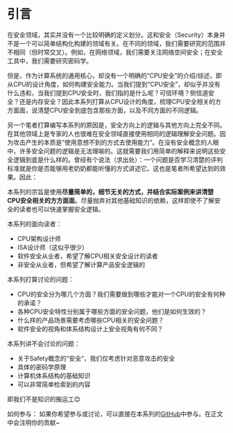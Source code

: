 # 引言

在安全领域，其实并没有一个比较明确的定义划分。这和安全（Security）本身并不是一个可以简单结构化构建的领域有关。在不同的领域，我们需要研究的范围并不相同（但时常交叉）。例如，在网络领域，我们需要关注网络空间安全；在安全工具中，我们需要研究密码学。

但是，作为计算系统的通用核心，却没有一个明确的“CPU安全”的介绍/综述，即从CPU的设计角度，如何构建安全能力。当我们提到“CPU安全”，却似乎并没有什么违和，当我们提到CPU安全时，我们指的是什么呢？可信环境？侧信道安全？还是内存安全？因此本系列打算从CPU设计的角度，梳理CPU安全相关的方方面面，说清楚CPU安全到底包含那些方面，以及不同方面的不同逻辑。

另一个笔者打算编写本系列的原因是，安全方向上的逻辑与其他方向上完全不同。在其他领域上是专家的人也很难在安全领域直接使用相同的逻辑理解安全问题。因为攻击产生的本质是“使用意想不到的方式去使用能力”。在没有安全概念的人眼中，许多安全问题的逻辑是无法理喻的。这就需要我们用简单的解释来说明这些安全逻辑到底是什么样的。曾经有个说法（求出处）：一个问题是否学习清楚的评判标准就是你是否能够用老奶奶都能听懂的方式讲述它。这也是笔者所希望达到的效果。因此：

本系列的宗旨是使用**尽量简单的，细节无关的方式，并结合实际案例来讲清楚CPU安全相关的方方面面**。尽量抛弃对其他基础知识的依赖，这样即使不了解安全的读者也可以快速掌握安全逻辑。

本系列的面向读者：

+ CPU架构设计师
+ ISA设计师（这似乎很少）
+ 软件安全从业者，希望了解CPU相关安全设计的读者
+ 非安全从业者，但希望了解计算产品安全逻辑的

本系列打算讨论的问题：

+ CPU的安全分为哪几个方面？我们需要做到哪些才能对一个CPU的安全有何种的承诺？
+ 各种CPU安全特性分别属于哪些方面的安全问题，他们是如何生效的？
+ 什么样的产品场景需要考虑哪些CPU相关的安全问题？
+ 软件安全的视角和体系结构设计上安全视角有何不同？

本系列讲不会讨论的问题：

+ 关于Safety概念的“安全”，我们仅考虑针对恶意攻击的安全
+ 具体的密码学原理
+ 计算机体系结构的基础知识
+ 可以非常简单检索到的内容

即我们不是知识的搬运工😊
  
如何参与：
如果你希望参与或讨论，可以直接在本系列的[GitHub](https://github.com/Readm/TechBlog)中参与。在正文中会注明你的贡献~